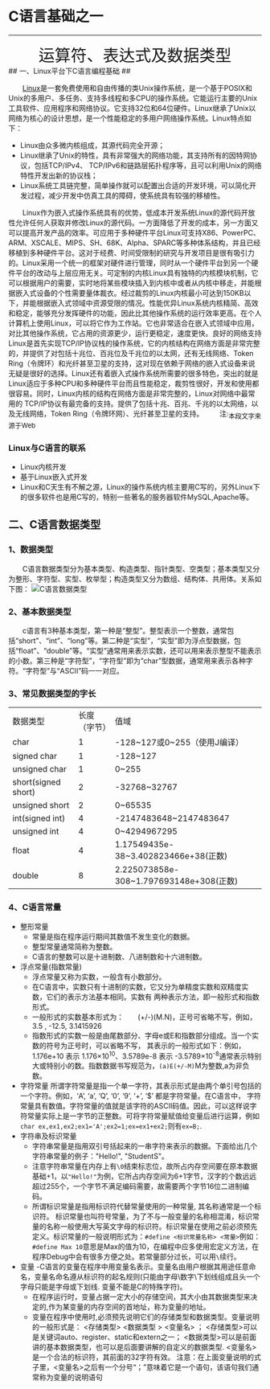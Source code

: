# C语言基础之一 #
---
<center><font size=6 face=黑体>运算符、表达式及数据类型</font></center>
## 一、Linux平台下C语言编程基础 ##

&emsp;&emsp;[Linux](https://baike.baidu.com/item/linux/27050?fr=aladdin)是一套免费使用和自由传播的类Unix操作系统，是一个基于POSIX和Unix的多用户、多任务、支持多线程和多CPU的操作系统。它能运行主要的Unix工具软件、应用程序和网络协议。它支持32位和64位硬件。Linux继承了Unix以网络为核心的设计思想，是一个性能稳定的多用户网络操作系统。Linux特点如下：
- Linux由众多微内核组成，其源代码完全开源；
- Linux继承了Unix的特性，具有非常强大的网络功能，其支持所有的因特网协议，包括TCP/IPv4、 TCP/IPv6和链路层拓扑程序等，且可以利用Unix的网络特性开发出新的协议栈；
- Linux系统工具链完整，简单操作就可以配置出合适的开发环境，可以简化开发过程，减少开发中仿真工具的障碍，使系统具有较强的移植性。

&emsp;&emsp;Linux作为嵌入式操作系统具有的优势，低成本开发系统Linux的源代码开放性允许任何人获取并修改Linux的源代码。一方面降低了开发的成本，另一方面又可以提高开发产品的效率。可应用于多种硬件平台Linux可支持X86、PowerPC、ARM、XSCALE、MIPS、SH、68K、Alpha、SPARC等多种体系结构，并且已经移植到多种硬件平台。这对于经费、时间受限制的研究与开发项目是很有吸引力的。Linux采用一个统一的框架对硬件进行管理，同时从一个硬件平台到另一个硬件平台的改动与上层应用无关。可定制的内核Linux具有独特的内核模块机制，它可以根据用户的需要，实时地将某些模块插入到内核中或者从内核中移走，并能根据嵌入式设备的个性需要量体裁衣。经过裁剪的Linux内核最小可达到150KB以下，并能根据嵌入式领域中资源受限的情况。性能优异Linux系统内核精简、高效和稳定，能够充分发挥硬件的功能，因此比其他操作系统的运行效率更高。在个人计算机上使用Linux，可以将它作为工作站。它也非常适合在嵌入式领域中应用，对比其他操作系统，它占用的资源更少，运行更稳定，速度更快。良好的网络支持Linux是首先实现TCP/IP协议栈的操作系统，它的内核结构在网络方面是非常完整的，并提供了对包括十兆位、百兆位及千兆位的以太网，还有无线网络、Token Ring（令牌环）和光纤甚至卫星的支持，这对现在依赖于网络的嵌入式设备来说无疑是很好的选择。Linux还有着嵌入式操作系统所需要的很多特色，突出的就是Linux适应于多种CPU和多种硬件平台而且性能稳定，裁剪性很好，开发和使用都很容易。同时，Linux内核的结构在网络方面是非常完整的，Linux对网络中最常用的 TCP/IP协议有最完备的支持。提供了包括十兆、百兆、千兆的以太网络，以及无线网络，Token Ring（令牌环网）、光纤甚至卫星的支持。
&emsp;&emsp;<font face=黑体>注:</font><sub><font size=2>本段文字来源于Web</font></sub>
### Linux与C语言的联系 ###
- Linux内核开发
- 基于Linux嵌入式开发
- Linux和C天生有不解之源，Linux的操作系统内核主要用C写的，另外Linux下的很多软件也是用C写的，特别一些著名的服务器软件MySQL,Apache等。
## 二、C语言数据类型 ##
### 1、数据类型 ###
&emsp;&emsp;C语言数据类型分为基本类型、构造类型、指针类型、空类型；基本类型又分为整形、字符型、实型、枚举型；构造类型又分为数组、结构体、共用体。关系如下图：
![C语言数据类型](------------------------------)
### 2、基本数据类型 ###
&emsp;&emsp;c语言有3种基本类型，第一种是“整型”。整型表示一个整数，通常包括“short”、“int”、“long”等。第二种是“实型”，“实型”即为浮点型数据，包括“float”、“double”等。“实型”通常用来表示实数，还可以用来表示整型不能表示的小数。第三种是“字符型”，“字符型”即为“char”型数据，通常用来表示各种字符。“字符型”与“ASCII”码一一对应。
### 3、常见数据类型的字长 ###
|          |              |                              |
| -------- | ------------ | ---------------------------- |
| 数据类型 | 长度（字节） | 值域                         |
| char     | 1            | -128~127或0~255（使用J编译） |
| signed char | 1 | -128~127 |
| unsigned char | 1 | 0~255 |
| short(signed short) | 2 | -32768~32767 |
| unsigned short | 2 | 0~65535 |
| int(signed int) | 4 | -2147483648~2147483647 |
| unsigned int | 4 | 0~4294967295 |
| float | 4 | 1.17549435e-38~3.402823466e+38(正数) |
| double | 8 | 2.225073858e-308~1.797693148e+308(正数) |
### 4、C语言常量 ###
- 整形常量
    - 常量是指在程序运行期间其数值不发生变化的数据。
    - 整型常量通常简称为整数。
   -  C语言的整数可以是十进制数、八进制数和十六进制数。
- 浮点常量(指数常量)
    - 浮点常量又称为实数，一般含有小数部分。
    - 在C语言中，实数只有十进制的实数，它又分为单精度实数和双精度实数，它们的表示方法基本相同。实数有   两种表示方法，即一般形式和指数形式。
    - 一般形式的实数基本形式为：&emsp;&emsp;(+/-)(M.N)，正号可省略不写，例如， 3.5 , -12.5,         3.1415926
    - 指数形式的实数一般是由尾数部分、字母e或E和指数部分组成。当一个实数的符号为正号时，可以省略不写，  其表示的一般形式如下：例如，1.176e+10 表示 1.176×10<sup>10</sup>、3.5789e-8 表示             -3.5789×10<sup>-8</sup>通常表示特别大或特别小的数。指数数据书写规范为，`(a)E(+/-M)`M为整数,a为非负数。
- 字符常量
    所谓字符常量是指一个单一字符，其表示形式是由两个单引号包括的一个字符。例如，‘A’, ‘a’, ‘Q’, ‘0’, ‘9’, ‘+’, ‘$’ 都是字符常量。在C语言中， 字符常量具有数值。字符常量的值就是该字符的ASCII码值。因此，可以这样说字符常量实际上是一字节的正整数。可将字符常量赋值给变量后进行运算，例如`char ex,ex1,ex2;ex1='A';ex2=1;ex=ex1+ex2;`则有`ex=B;`.
- 字符串及标识常量
    - 字符串常量是指用双引号括起来的一串字符来表示的数据。下面给出几个字符串常量的例子："Hello!", "StudentS"。
    - 注意字符串常量在内存上有`\0`结束标志位，故所占内存空间要在原本数据基础+1，以`"Hello!"`为例，它所占内存空间为6+1字节，汉字的个数远远超过255个，一个字节不满足编码需要，故需要两个字节16位二进制编码。
    - 所谓标识常量是指用标识符代替常量使用的一种常量, 其名称通常是一个标识符。
    标识常量也叫符号常量，为了不与一般变量的名称相混淆，标识常量的名称一般使用大写英文字母的标识符。标识常量在使用之前必须预先定义。标识常量的一般说明形式为：`#define <标识常量名称> <常量>`例如：`#define Max 10`意思是Max的值为10，在编程中应多使用宏定义方法，在程序Debug中会有很多方便之处。若常量部分过长，可以用`\`续行。
- 变量
    -C语言的变量在程序中用变量名表示。变量名由用户根据其用途任意命名，变量名命名遵从标识符的起名规则(只能由字母\数字\下划线组成且头一个字母只能是字母或下划线. 变量不能是C的特殊字符)。
    - 在程序运行时，变量占据一定大小的存储空间，其大小由其数据类型来决定的,作为某变量的内存空间的首地址，称为变量的地址。
    - 变量在程序中使用时,必须预先说明它们的存储类型和数据类型。变量说明的一般形式是：
    <存储类型> <数据类型 > <变量名> ；
    <存储类型>可以是关键词auto、register、static和extern之一；
    <数据类型>可以是前面讲的基本数据类型，也可以是后面要讲解的自定义的数据类型.
    <变量名>是一个合法的标识符，其前面的32字符有效。 
    注意：在上面变量说明的式子里，<变量名>之后有一个分号“；”意味着它是一个语句，该语句我们通常称为变量的说明语句
